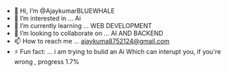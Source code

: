 - 👋 Hi, I’m @AjaykumarBLUEWHALE
- 👀 I’m interested in ... Ai
- 🌱 I’m currently learning ... WEB DEVELOPMENT
- 💞️ I’m looking to collaborate on ... AI AND BACKEND
- 📫 How to reach me ... ajaykuma8752124@gmail.com
- ⚡ Fun fact: ... i am trying to bulid an Ai Which can interupt you, if you're wrong , progress 1.7%

<!---
AjaykumarBLUEWHALE/AjaykumarBLUEWHALE is a ✨ special ✨ repository because its `README.md` (this file) appears on your GitHub profile.
You can click the Preview link to take a look at your changes.
--->
